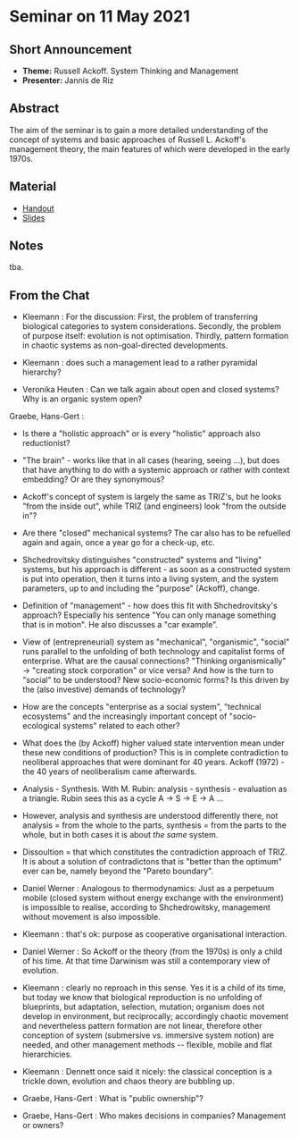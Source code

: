 # Seminar on 11 May 2021

## Short Announcement

* __Theme:__  Russell Ackoff. System Thinking and Management
* __Presenter:__ Jannis de Riz

## Abstract

The aim of the seminar is to gain a more detailed understanding of the concept
of systems and basic approaches of Russell L. Ackoff's management theory, the
main features of which were developed in the early 1970s.

## Material

* [Handout](Handout.pdf) 
* [Slides](Slides.pdf) 

## Notes

tba.

##  From the Chat

- Kleemann : For the discussion: First, the problem of transferring biological
  categories to system considerations. Secondly, the problem of purpose
  itself: evolution is not optimisation. Thirdly, pattern formation in chaotic
  systems as non-goal-directed developments.

- Kleemann : does such a management lead to a rather pyramidal hierarchy?

- Veronika Heuten : Can we talk again about open and closed systems? Why is an
  organic system open?

Graebe, Hans-Gert :

- Is there a "holistic approach" or is every "holistic" approach also
  reductionist?

- "The brain" - works like that in all cases (hearing, seeing ...), but does
  that have anything to do with a systemic approach or rather with context
  embedding?  Or are they synonymous?

- Ackoff's concept of system is largely the same as TRIZ's, but he looks "from
  the inside out", while TRIZ (and engineers) look "from the outside in"?

- Are there "closed" mechanical systems? The car also has to be refuelled
  again and again, once a year go for a check-up, etc.

- Shchedrovitsky distinguishes "constructed" systems and "living" systems, but
  his approach is different - as soon as a constructed system is put into
  operation, then it turns into a living system, and the system parameters, up
  to and including the "purpose" (Ackoff), change.

- Definition of "management" - how does this fit with Shchedrovitsky's
  approach? Especially his sentence "You can only manage something that is in
  motion". He also discusses a "car example".

- View of (entrepreneurial) system as "mechanical", "organismic", "social"
  runs parallel to the unfolding of both technology and capitalist forms of
  enterprise.  What are the causal connections?  "Thinking organismically" ->
  "creating stock corporation" or vice versa? And how is the turn to "social"
  to be understood? New socio-economic forms? Is this driven by the (also
  investive) demands of technology?

- How are the concepts "enterprise as a social system", "technical ecosystems"
  and the increasingly important concept of "socio-ecological systems" related
  to each other?

- What does the (by Ackoff) higher valued state intervention mean under these
  new conditions of production?  This is in complete contradiction to
  neoliberal approaches that were dominant for 40 years. Ackoff (1972) - the
  40 years of neoliberalism came afterwards.

- Analysis - Synthesis. With M. Rubin: analysis - synthesis - evaluation as a
  triangle.  Rubin sees this as a cycle A -> S -> E -> A ...

- However, analysis and synthesis are understood differently there, not
  analysis = from the whole to the parts, synthesis = from the parts to the
  whole, but in both cases it is about _the same_ system.

- Dissoultion = that which constitutes the contradiction approach of TRIZ.  It
  is about a solution of contradictons that is "better than the optimum" ever
  can be, namely beyond the "Pareto boundary".

- Daniel Werner : Analogous to thermodynamics: Just as a perpetuum mobile
  (closed system without energy exchange with the environment) is impossible
  to realise, according to Shchedrowitsky, management without movement is also
  impossible.

- Kleemann : that's ok: purpose as cooperative organisational interaction. 

- Daniel Werner : So Ackoff or the theory (from the 1970s) is only a child of
  his time. At that time Darwinism was still a contemporary view of evolution.

- Kleemann : clearly no reproach in this sense. Yes it is a child of its time,
  but today we know that biological reproduction is no unfolding of
  blueprints, but adaptation, selection, mutation; organism does not develop
  in environment, but reciprocally; accordingly chaotic movement and
  nevertheless pattern formation are not linear, therefore other conception of
  system (submersive vs. immersive system notion) are needed, and other
  management methods -- flexible, mobile and flat hierarchicies.

- Kleemann : Dennett once said it nicely: the classical conception is a
  trickle down, evolution and chaos theory are bubbling up.

- Graebe, Hans-Gert : What is "public ownership"?

- Graebe, Hans-Gert : Who makes decisions in companies? Management or owners?
